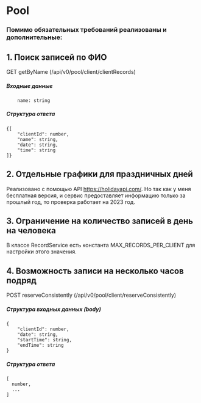 <h1 align="left">Pool</h1>
<h3 align="left">Помимо обязательных требований реализованы и дополнительные:</h3>

## 1. Поиск записей по ФИО
GET getByName (/api/v0/pool/client/clientRecords)

##### Входные данные
```
    name: string
```


##### Структура ответа
```
{[
    "clientId": number,
    "name": string,
    "date": string,
    "time": string
]}
```

 
## 2. Отдельные графики для праздничных дней
Реализовано с помощью API https://holidayapi.com/. Но так как у меня бесплатная версия, и сервис предоставляет информацию только за прошлый год, то проверка работает на 2023 год.
 
## 3. Ограничение на количество записей в день на человека
В классе RecordService есть константа MAX_RECORDS_PER_CLIENT для настройки этого значения.


## 4. Возможность записи на несколько часов подряд
POST reserveConsistently (/api/v0/pool/client/reserveConsistently)

##### Структура входных данных (body) 
```
{
    "clientId": number,
    "date": string,
    "startTime": string,
    "endTime": string
}    
```

##### Структура ответа
```
[
  number,
  ...
]
```

